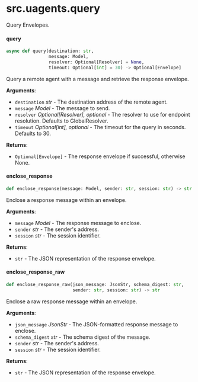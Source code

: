 <a id="src.uagents.query"></a>

# src.uagents.query

Query Envelopes.

<a id="src.uagents.query.query"></a>

#### query

```python
async def query(destination: str,
                message: Model,
                resolver: Optional[Resolver] = None,
                timeout: Optional[int] = 30) -> Optional[Envelope]
```

Query a remote agent with a message and retrieve the response envelope.

**Arguments**:

- `destination` _str_ - The destination address of the remote agent.
- `message` _Model_ - The message to send.
- `resolver` _Optional[Resolver], optional_ - The resolver to use for endpoint resolution. Defaults to GlobalResolver.
- `timeout` _Optional[int], optional_ - The timeout for the query in seconds. Defaults to 30.
  

**Returns**:

- `Optional[Envelope]` - The response envelope if successful, otherwise None.

<a id="src.uagents.query.enclose_response"></a>

#### enclose`_`response

```python
def enclose_response(message: Model, sender: str, session: str) -> str
```

Enclose a response message within an envelope.

**Arguments**:

- `message` _Model_ - The response message to enclose.
- `sender` _str_ - The sender's address.
- `session` _str_ - The session identifier.
  

**Returns**:

- `str` - The JSON representation of the response envelope.

<a id="src.uagents.query.enclose_response_raw"></a>

#### enclose`_`response`_`raw

```python
def enclose_response_raw(json_message: JsonStr, schema_digest: str,
                         sender: str, session: str) -> str
```

Enclose a raw response message within an envelope.

**Arguments**:

- `json_message` _JsonStr_ - The JSON-formatted response message to enclose.
- `schema_digest` _str_ - The schema digest of the message.
- `sender` _str_ - The sender's address.
- `session` _str_ - The session identifier.
  

**Returns**:

- `str` - The JSON representation of the response envelope.

